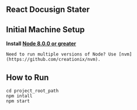 
## React Docusign Stater

## Initial Machine Setup

**Install [Node 8.0.0 or greater](https://nodejs.org)**

    Need to run multiple versions of Node? Use [nvm](https://github.com/creationix/nvm).
    

## How to Run 
```
cd project_root_path
npm intall
npm start
```

